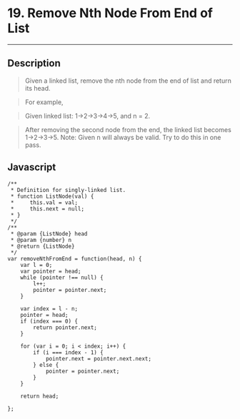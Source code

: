 # 19. Remove Nth Node From End of List

---

## Description

> Given a linked list, remove the nth node from the end of list and return its head.

> For example,

   > Given linked list: 1->2->3->4->5, and n = 2.

   > After removing the second node from the end, the linked list becomes 1->2->3->5.
> Note:
> Given n will always be valid.
> Try to do this in one pass.

## Javascript


```
/**
 * Definition for singly-linked list.
 * function ListNode(val) {
 *     this.val = val;
 *     this.next = null;
 * }
 */
/**
 * @param {ListNode} head
 * @param {number} n
 * @return {ListNode}
 */
var removeNthFromEnd = function(head, n) {
    var l = 0;
    var pointer = head;
    while (pointer !== null) {
        l++;
        pointer = pointer.next;
    }

    var index = l - n;
    pointer = head;
    if (index === 0) {
        return pointer.next;
    }

    for (var i = 0; i < index; i++) {
        if (i === index - 1) {
            pointer.next = pointer.next.next;
        } else {
            pointer = pointer.next;
        }
    }

    return head;

};
```
